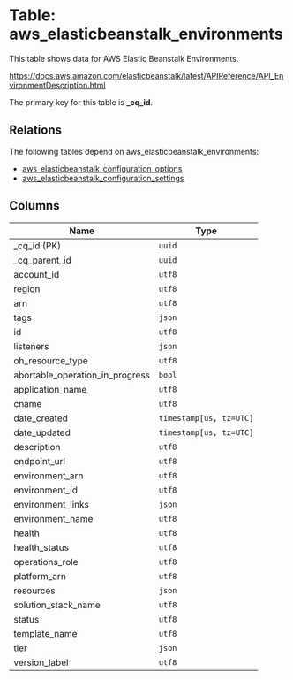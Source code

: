 # Table: aws_elasticbeanstalk_environments

This table shows data for AWS Elastic Beanstalk Environments.

https://docs.aws.amazon.com/elasticbeanstalk/latest/APIReference/API_EnvironmentDescription.html

The primary key for this table is **_cq_id**.

## Relations

The following tables depend on aws_elasticbeanstalk_environments:
  - [aws_elasticbeanstalk_configuration_options](aws_elasticbeanstalk_configuration_options.md)
  - [aws_elasticbeanstalk_configuration_settings](aws_elasticbeanstalk_configuration_settings.md)

## Columns

| Name          | Type          |
| ------------- | ------------- |
|_cq_id (PK)|`uuid`|
|_cq_parent_id|`uuid`|
|account_id|`utf8`|
|region|`utf8`|
|arn|`utf8`|
|tags|`json`|
|id|`utf8`|
|listeners|`json`|
|oh_resource_type|`utf8`|
|abortable_operation_in_progress|`bool`|
|application_name|`utf8`|
|cname|`utf8`|
|date_created|`timestamp[us, tz=UTC]`|
|date_updated|`timestamp[us, tz=UTC]`|
|description|`utf8`|
|endpoint_url|`utf8`|
|environment_arn|`utf8`|
|environment_id|`utf8`|
|environment_links|`json`|
|environment_name|`utf8`|
|health|`utf8`|
|health_status|`utf8`|
|operations_role|`utf8`|
|platform_arn|`utf8`|
|resources|`json`|
|solution_stack_name|`utf8`|
|status|`utf8`|
|template_name|`utf8`|
|tier|`json`|
|version_label|`utf8`|